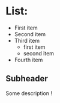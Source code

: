# List:
+ First item
+ Second item
+ Third item
    + first item
    + second item
+ Fourth item

## Subheader
Some description !